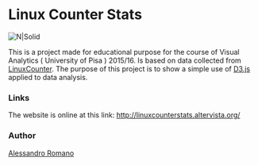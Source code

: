 # Linux Counter Stats

![N|Solid](http://linuxcounterstats.altervista.org/img/github_example.png)

This is a project made for educational purpose for the course of Visual Analytics ( University of Pisa ) 2015/16. Is based on data collected from [LinuxCounter]. The purpose of this project is to show a simple use of [D3.js] applied to data analysis.

### Links
The website is online at this link: http://linuxcounterstats.altervista.org/

### Author
[Alessandro Romano]

[Alessandro Romano]: mailto:alessandro.romano@linux.com
[LinuxCounter]: https://www.linuxcounter.net/
[D3.js]: https://d3js.org/
